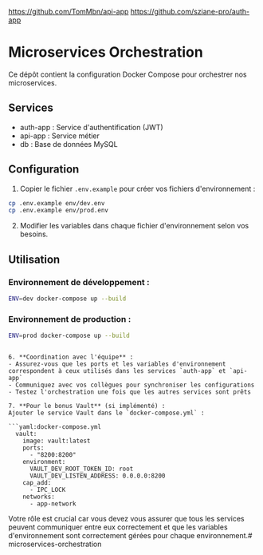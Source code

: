 https://github.com/TomMbn/api-app
https://github.com/sziane-pro/auth-app


# Microservices Orchestration

Ce dépôt contient la configuration Docker Compose pour orchestrer nos microservices.

## Services
- auth-app : Service d'authentification (JWT)
- api-app : Service métier
- db : Base de données MySQL

## Configuration

1. Copier le fichier `.env.example` pour créer vos fichiers d'environnement :
```bash
cp .env.example env/dev.env
cp .env.example env/prod.env
```

2. Modifier les variables dans chaque fichier d'environnement selon vos besoins.

## Utilisation

### Environnement de développement :
```bash
ENV=dev docker-compose up --build
```

### Environnement de production :
```bash
ENV=prod docker-compose up --build
```
```

6. **Coordination avec l'équipe** :
- Assurez-vous que les ports et les variables d'environnement correspondent à ceux utilisés dans les services `auth-app` et `api-app`
- Communiquez avec vos collègues pour synchroniser les configurations
- Testez l'orchestration une fois que les autres services sont prêts

7. **Pour le bonus Vault** (si implémenté) :
Ajouter le service Vault dans le `docker-compose.yml` :

```yaml:docker-compose.yml
  vault:
    image: vault:latest
    ports:
      - "8200:8200"
    environment:
      VAULT_DEV_ROOT_TOKEN_ID: root
      VAULT_DEV_LISTEN_ADDRESS: 0.0.0.0:8200
    cap_add:
      - IPC_LOCK
    networks:
      - app-network
```

Votre rôle est crucial car vous devez vous assurer que tous les services peuvent communiquer entre eux correctement et que les variables d'environnement sont correctement gérées pour chaque environnement.# microservices-orchestration

